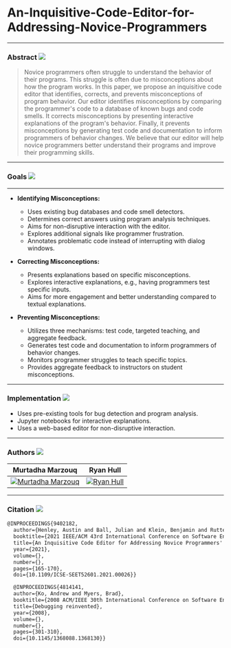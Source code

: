 # An-Inquisitive-Code-Editor-for-Addressing-Novice-Programmers
---
### Abstract ![](https://img.shields.io/badge/Paper-Abstract-blue)

> Novice programmers often struggle to understand the behavior of their programs. This struggle is often due to misconceptions about how the program works. In this paper, we propose an inquisitive code editor that identifies, corrects, and prevents misconceptions of program behavior. Our editor identifies misconceptions by comparing the programmer's code to a database of known bugs and code smells. It corrects misconceptions by presenting interactive explanations of the program's behavior. Finally, it prevents misconceptions by generating test code and documentation to inform programmers of behavior changes. We believe that our editor will help novice programmers better understand their programs and improve their programming skills.

---
### Goals ![](https://img.shields.io/badge/Paper-Goals-red)

---
- **Identifying Misconceptions:**
  - Uses existing bug databases and code smell detectors.
  - Determines correct answers using program analysis techniques.
  - Aims for non-disruptive interaction with the editor.
  - Explores additional signals like programmer frustration.
  - Annotates problematic code instead of interrupting with dialog windows.

- **Correcting Misconceptions:**
  - Presents explanations based on specific misconceptions.
  - Explores interactive explanations, e.g., having programmers test specific inputs.
  - Aims for more engagement and better understanding compared to textual explanations.

- **Preventing Misconceptions:**
  - Utilizes three mechanisms: test code, targeted teaching, and aggregate feedback.
  - Generates test code and documentation to inform programmers of behavior changes.
  - Monitors programmer struggles to teach specific topics.
  - Provides aggregate feedback to instructors on student misconceptions.

---

### Implementation ![](https://img.shields.io/badge/Paper-Implementation-green)
- Uses pre-existing tools for bug detection and program analysis.
- Jupyter notebooks for interactive explanations.
- Uses a web-based editor for non-disruptive interaction.
---
### Authors ![](https://img.shields.io/badge/Paper-Authors-yellow)

<table>
  <thead>
    <tr>
      <th>Murtadha Marzouq</th>
      <th align="center">Ryan Hull</th>
    </tr>
  </thead>
  <tbody>
    <tr>
      <td>
        <a href="/MurtadhaM/VISUALIZATION/blob/main">
          <img src="https://camo.githubusercontent.com/9079488b3f7415f5bfc8d802fd945b73ee6bf29c0da2b9e90e543fa0c8c23cd1/68747470733a2f2f63617073746f6e652d66726f6e742d656e642d6c696d652e76657263656c2e6170702f5f6e6578742f696d6167653f75726c3d2532465465616d50686f746f732532464d757274616468615f4d61727a6f75712e706e6726773d33383426713d3735" alt="Murtadha Marzouq" data-canonical-src="https://capstone-front-end-lime.vercel.app/_next/image?url=%2FTeamPhotos%2FMurtadha_Marzouq.png&amp;w=384&amp;q=75" style="max-width: 100%;">
        </a>
      </td>
      <td>
        <a href="/MurtadhaM/VISUALIZATION/blob/main">
          <img src="https://camo.githubusercontent.com/60137fa7ff9ce9e838825d980d6a154a3eac47e4fa48b52a3c90202b51c1e07b/68747470733a2f2f63617073746f6e652d66726f6e742d656e642d6c696d652e76657263656c2e6170702f5f6e6578742f696d6167653f75726c3d2532465465616d50686f746f732532465279616e5f48756c6c2e6a70656726773d33383426713d3735" alt="Ryan Hull" data-canonical-src="https://capstone-front-end-lime.vercel.app/_next/image?url=%2FTeamPhotos%2FRyan_Hull.jpeg&amp;w=384&amp;q=75" style="max-width: 100%;">
        </a>
      </td>
    </tr>
  </tbody>
</table>

---

### Citation ![](https://img.shields.io/badge/Paper-Citation-orange)


```latex
@INPROCEEDINGS{9402182,
  author={Henley, Austin and Ball, Julian and Klein, Benjamin and Rutter, Aiden and Lee, Dylan},
  booktitle={2021 IEEE/ACM 43rd International Conference on Software Engineering: Software Engineering Education and Training (ICSE-SEET)}, 
  title={An Inquisitive Code Editor for Addressing Novice Programmers' Misconceptions of Program Behavior}, 
  year={2021},
  volume={},
  number={},
  pages={165-170},
  doi={10.1109/ICSE-SEET52601.2021.00026}}

  @INPROCEEDINGS{4814141,
  author={Ko, Andrew and Myers, Brad},
  booktitle={2008 ACM/IEEE 30th International Conference on Software Engineering}, 
  title={Debugging reinvented}, 
  year={2008},
  volume={},
  number={},
  pages={301-310},
  doi={10.1145/1368088.1368130}}
```